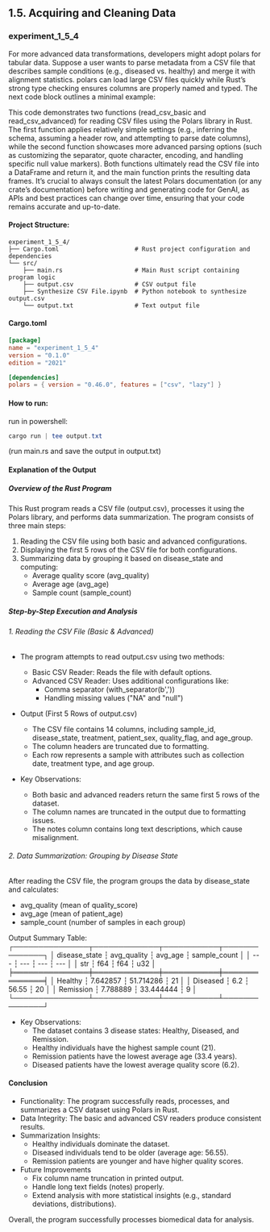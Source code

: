 ## 1.5. Acquiring and Cleaning Data

### experiment_1_5_4

For more advanced data transformations, developers might adopt polars for tabular data. Suppose a user wants to parse metadata from a CSV file that describes sample conditions (e.g., diseased vs. healthy) and merge it with alignment statistics. polars can load large CSV files quickly while Rust’s strong type checking ensures columns are properly named and typed. The next code block outlines a minimal example:

This code demonstrates two functions (read_csv_basic and read_csv_advanced) for reading CSV files using the Polars library in Rust. The first function applies relatively simple settings (e.g., inferring the schema, assuming a header row, and attempting to parse date columns), while the second function showcases more advanced parsing options (such as customizing the separator, quote character, encoding, and handling specific null value markers). Both functions ultimately read the CSV file into a DataFrame and return it, and the main function prints the resulting data frames. It’s crucial to always consult the latest Polars documentation (or any crate’s documentation) before writing and generating code for GenAI, as APIs and best practices can change over time, ensuring that your code remains accurate and up-to-date.

#### Project Structure:

```plaintext
experiment_1_5_4/
├── Cargo.toml                     # Rust project configuration and dependencies
└── src/
    ├── main.rs                    # Main Rust script containing program logic
    ├── output.csv                 # CSV output file
    ├── Synthesize CSV File.ipynb  # Python notebook to synthesize output.csv
    └── output.txt                 # Text output file
```

#### Cargo.toml

```toml
[package]
name = "experiment_1_5_4"
version = "0.1.0"
edition = "2021"

[dependencies]
polars = { version = "0.46.0", features = ["csv", "lazy"] }
```

#### How to run:

run in powershell:

```powershell
cargo run | tee output.txt
```

(run main.rs and save the output in output.txt)
  

#### Explanation of the Output

##### Overview of the Rust Program
This Rust program reads a CSV file (output.csv), processes it using the Polars library, and performs data summarization. The program consists of three main steps:

1. Reading the CSV file using both basic and advanced configurations.
2. Displaying the first 5 rows of the CSV file for both configurations.
3. Summarizing data by grouping it based on disease_state and computing:
   * Average quality score (avg_quality)
   * Average age (avg_age)
   * Sample count (sample_count)

##### Step-by-Step Execution and Analysis

###### 1. Reading the CSV File (Basic & Advanced)

* The program attempts to read output.csv using two methods:
  * Basic CSV Reader: Reads the file with default options.
  * Advanced CSV Reader: Uses additional configurations like:
    * Comma separator (with_separator(b','))
    * Handling missing values ("NA" and "null")
* Output (First 5 Rows of output.csv)
  * The CSV file contains 14 columns, including sample_id, disease_state, treatment, patient_sex, quality_flag, and age_group.
  * The column headers are truncated due to formatting.
  * Each row represents a sample with attributes such as collection date, treatment type, and age group.

* Key Observations: 
  * Both basic and advanced readers return the same first 5 rows of the dataset.
  * The column names are truncated in the output due to formatting issues.
  * The notes column contains long text descriptions, which cause misalignment.

###### 2. Data Summarization: Grouping by Disease State

After reading the CSV file, the program groups the data by disease_state and calculates:
* avg_quality (mean of quality_score)
* avg_age (mean of patient_age)
* sample_count (number of samples in each group)

Output Summary Table:
┌───────────────┬─────────────┬───────────┬──────────────┐
│ disease_state ┆ avg_quality ┆ avg_age   ┆ sample_count │
│ ---           ┆ ---         ┆ ---       ┆ ---          │
│ str           ┆ f64         ┆ f64       ┆ u32          │
╞═══════════════╪═════════════╪═══════════╪══════════════╡
│ Healthy       ┆ 7.642857    ┆ 51.714286 ┆ 21           │
│ Diseased      ┆ 6.2         ┆ 56.55     ┆ 20           │
│ Remission     ┆ 7.788889    ┆ 33.444444 ┆ 9            │
└───────────────┴─────────────┴───────────┴──────────────┘

* Key Observations:
  * The dataset contains 3 disease states: Healthy, Diseased, and Remission.
  * Healthy individuals have the highest sample count (21).
  * Remission patients have the lowest average age (33.4 years).
  * Diseased patients have the lowest average quality score (6.2).

#### Conclusion

* Functionality: The program successfully reads, processes, and summarizes a CSV dataset using Polars in Rust.
* Data Integrity: The basic and advanced CSV readers produce consistent results.
* Summarization Insights:
  * Healthy individuals dominate the dataset.
  * Diseased individuals tend to be older (average age: 56.55).
  * Remission patients are younger and have higher quality scores.
* Future Improvements
  *  Fix column name truncation in printed output.
  *  Handle long text fields (notes) properly.
  *  Extend analysis with more statistical insights (e.g., standard deviations, distributions).

Overall, the program successfully processes biomedical data for analysis. 


